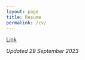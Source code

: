 ```yaml
---
layout: page
title: Resume
permalink: /cv/
---
```


<a class="buttonLinks" href="{{ '/assets/Resume-AnirudhMaiya.pdf' | relative_url }}" target="_blank">Link</a>
<p><em> Updated 29 September 2023 </em></p>

